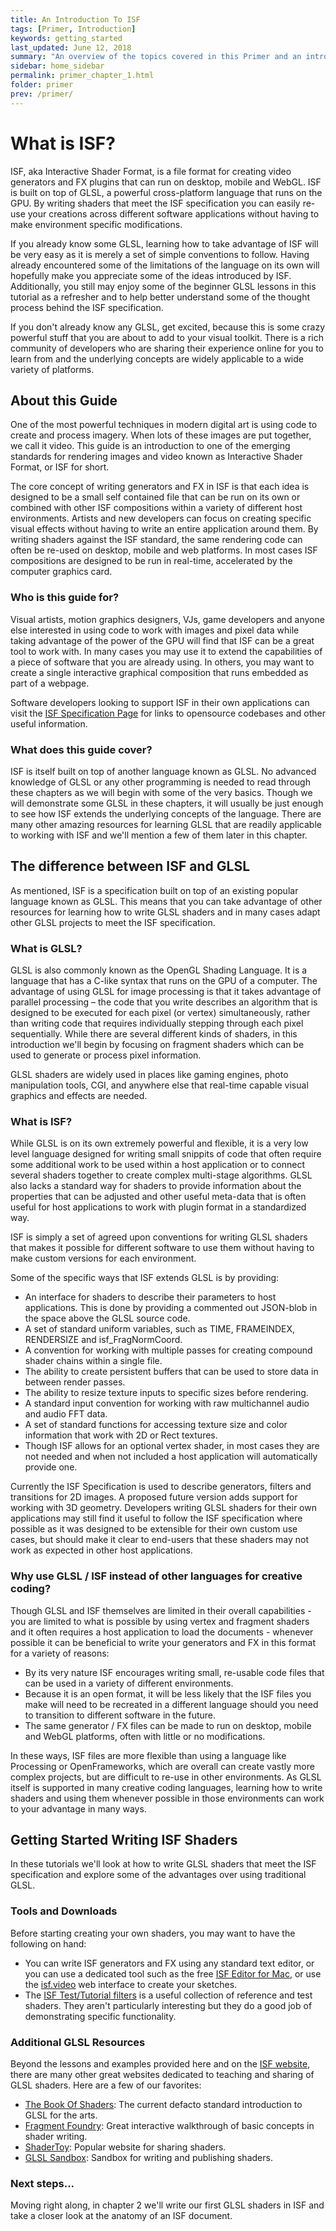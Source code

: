 ```yaml
---
title: An Introduction To ISF
tags: [Primer, Introduction]
keywords: getting_started
last_updated: June 12, 2018
summary: "An overview of the topics covered in this Primer and an introduction to the concepts behind Interactive Shader Format."
sidebar: home_sidebar
permalink: primer_chapter_1.html
folder: primer
prev: /primer/
---
```


# What is ISF?

ISF, aka Interactive Shader Format, is a file format for creating video generators and FX plugins that can run on desktop, mobile and WebGL.  ISF is built on top of GLSL, a powerful cross-platform language that runs on the GPU.  By writing shaders that meet the ISF specification you can easily re-use your creations across different software applications without having to make environment specific modifications.

If you already know some GLSL, learning how to take advantage of ISF will be very easy as it is merely a set of simple conventions to follow.  Having already encountered some of the limitations of the language on its own will hopefully make you appreciate some of the ideas introduced by ISF.  Additionally, you still may enjoy some of the beginner GLSL lessons in this tutorial as a refresher and to help better understand some of the thought process behind the ISF specification.

If you don't already know any GLSL, get excited, because this is some crazy powerful stuff that you are about to add to your visual toolkit.  There is a rich community of developers who are sharing their experience online for you to learn from and the underlying concepts are widely applicable to a wide variety of platforms.

## About this Guide

One of the most powerful techniques in modern digital art is using code to create and process imagery.  When lots of these images are put together, we call it video.  This guide is an introduction to one of the emerging standards for rendering images and video known as Interactive Shader Format, or ISF for short.

The core concept of writing generators and FX in ISF is that each idea is designed to be a small self contained file that can be run on its own or combined with other ISF compositions within a variety of different host environments.  Artists and new developers can focus on creating specific visual effects without having to write an entire application around them.  By writing shaders against the ISF standard, the same rendering code can often be re-used on desktop, mobile and web platforms.  In most cases ISF compositions are designed to be run in real-time, accelerated by the computer graphics card.

### Who is this guide for?

Visual artists, motion graphics designers, VJs, game developers and anyone else interested in using code to work with images and pixel data while taking advantage of the power of the GPU will find that ISF can be a great tool to work with.  In many cases you may use it to extend the capabilities of a piece of software that you are already using.  In others, you may want to create a single interactive graphical composition that runs embedded as part of a webpage.

Software developers looking to support ISF in their own applications can visit the [ISF Specification Page](https://github.com/mrRay/ISF_Spec/) for links to opensource codebases and other useful information.

### What does this guide cover?

ISF is itself built on top of another language known as GLSL.  No advanced knowledge of GLSL or any other programming is needed to read through these chapters as we will begin with some of the very basics.  Though we will demonstrate some GLSL in these chapters, it will usually be just enough to see how ISF extends the underlying concepts of the language.  There are many other amazing resources for learning GLSL that are readily applicable to working with ISF and we'll mention a few of them later in this chapter.

## The difference between ISF and GLSL

As mentioned, ISF is a specification built on top of an existing popular language known as GLSL.  This means that you can take advantage of other resources for learning how to write GLSL shaders and in many cases adapt other GLSL projects to meet the ISF specification.

### What is GLSL?

GLSL is also commonly known as the OpenGL Shading Language.  It is a language that has a C-like syntax that runs on the GPU of a computer.  The advantage of using GLSL for image processing is that it takes advantage of parallel processing – the code that you write describes an algorithm that is designed to be executed for each pixel (or vertex) simultaneously, rather than writing code that requires individually stepping through each pixel sequentially.  While there are several different kinds of shaders, in this introduction we'll begin by focusing on fragment shaders which can be used to generate or process pixel information.

GLSL shaders are widely used in places like gaming engines, photo manipulation tools, CGI, and anywhere else that real-time capable visual graphics and effects are needed.

### What is ISF?

While GLSL is on its own extremely powerful and flexible, it is a very low level language designed for writing small snippits of code that often require some additional work to be used within a host application or to connect several shaders together to create complex multi-stage algorithms.  GLSL also lacks a standard way for shaders to provide information about the properties that can be adjusted and other useful meta-data that is often useful for host applications to work with plugin format in a standardized way.

ISF is simply a set of agreed upon conventions for writing GLSL shaders that makes it possible for different software to use them without having to make custom versions for each environment.

Some of the specific ways that ISF extends GLSL is by providing:
- An interface for shaders to describe their parameters to host applications.  This is done by providing a commented out JSON-blob in the space above the GLSL source code.
- A set of standard uniform variables, such as TIME, FRAMEINDEX, RENDERSIZE and isf_FragNormCoord.
- A convention for working with multiple passes for creating compound shader chains within a single file.
- The ability to create persistent buffers that can be used to store data in between render passes.
- The ability to resize texture inputs to specific sizes before rendering.
- A standard input convention for working with raw multichannel audio and audio FFT data.
- A set of standard functions for accessing texture size and color information that work with 2D or Rect textures.
- Though ISF allows for an optional vertex shader, in most cases they are not needed and when not included a host application will automatically provide one.

Currently the ISF Specification is used to describe generators, filters and transitions for 2D images. A proposed future version adds support for working with 3D geometry.  Developers writing GLSL shaders for their own applications may still find it useful to follow the ISF specification where possible as it was designed to be extensible for their own custom use cases, but should make it clear to end-users that these shaders may not work as expected in other host applications.

### Why use GLSL / ISF instead of other languages for creative coding?

Though GLSL and ISF themselves are limited in their overall capabilities - you are limited to what is possible by using vertex and fragment shaders and it often requires a host application to load the documents - whenever possible it can be beneficial to write your generators and FX in this format for a variety of reasons:
- By its very nature ISF encourages writing small, re-usable code files that can be used in a variety of different environments.
- Because it is an open format, it will be less likely that the ISF files you make will need to be recreated in a different language should you need to transition to different software in the future.
- The same generator / FX files can be made to run on desktop, mobile and WebGL platforms, often with little or no modifications.

In these ways, ISF files are more flexible than using a language like Processing or OpenFrameworks, which are overall can create vastly more complex projects, but are difficult to re-use in other environments.  As GLSL itself is supported in many creative coding languages, learning how to write shaders and using them whenever possible in those environments can work to your advantage in many ways.

## Getting Started Writing ISF Shaders

In these tutorials we'll look at how to write GLSL shaders that meet the ISF specification and explore some of the advantages over using traditional GLSL.

### Tools and Downloads

Before starting creating your own shaders, you may want to have the following on hand:
- You can write ISF generators and FX using any standard text editor, or you can use a dedicated tool such as the free [ISF Editor for Mac](https://www.vidvox.net/download/ISF_Editor_2.9.7.3.dmg), or use the [isf.video](http://interactiveshaderformat.com) web interface to create your sketches.
- The [ISF Test/Tutorial filters](http://vidvox.net/rays_oddsnends/ISF%20tests+tutorials.zip) is a useful collection of reference and test shaders.  They aren't particularly interesting but they do a good job of demonstrating specific functionality.

### Additional GLSL Resources

Beyond the lessons and examples provided here and on the [ISF website](http://interactiveshaderformat.com), there are many other great websites dedicated to teaching and sharing of GLSL shaders.  Here are a few of our favorites:

- [The Book Of Shaders](https://thebookofshaders.com/): The current defacto standard introduction to GLSL for the arts.
- [Fragment Foundry](http://hughsk.io/fragment-foundry/chapters/01-hello-world.html): Great interactive walkthrough of basic concepts in shader writing.
- [ShaderToy](http://shadertoy.com): Popular website for sharing shaders.
- [GLSL Sandbox](http://glslsandbox.com/): Sandbox for writing and publishing shaders.

### Next steps...

Moving right along, in chapter 2 we'll write our first GLSL shaders in ISF and take a closer look at the anatomy of an ISF document.
